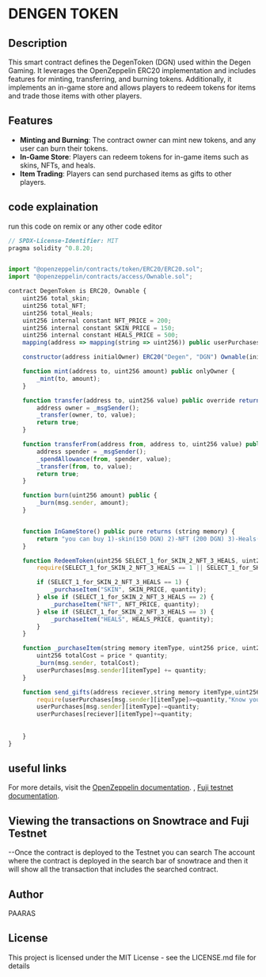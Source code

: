 # DENGEN TOKEN

## Description

This smart contract defines the DegenToken (DGN) used within the Degen Gaming. It leverages the OpenZeppelin ERC20 implementation and includes features for minting, transferring, and burning tokens. Additionally, it implements an in-game store and allows players to redeem tokens for items and trade those items with other players.

## Features
- **Minting and Burning**: The contract owner can mint new tokens, and any user can burn their tokens.
- **In-Game Store**: Players can redeem tokens for in-game items such as skins, NFTs, and heals.
- **Item Trading**: Players can send purchased items as gifts to other players.

## code explaination
run this code on remix or any other code editor
``` javascript 
// SPDX-License-Identifier: MIT
pragma solidity ^0.8.20;


import "@openzeppelin/contracts/token/ERC20/ERC20.sol";
import "@openzeppelin/contracts/access/Ownable.sol";

contract DegenToken is ERC20, Ownable {
    uint256 total_skin;
    uint256 total_NFT;
    uint256 total_Heals;
    uint256 internal constant NFT_PRICE = 200;
    uint256 internal constant SKIN_PRICE = 150;
    uint256 internal constant HEALS_PRICE = 500;
    mapping(address => mapping(string => uint256)) public userPurchases;

    constructor(address initialOwner) ERC20("Degen", "DGN") Ownable(initialOwner) {}

    function mint(address to, uint256 amount) public onlyOwner {
        _mint(to, amount);
    }

    function transfer(address to, uint256 value) public override returns (bool) {
        address owner = _msgSender();
        _transfer(owner, to, value);
        return true;
    }

    function transferFrom(address from, address to, uint256 value) public override returns (bool) {
        address spender = _msgSender();
        _spendAllowance(from, spender, value);
        _transfer(from, to, value);
        return true;
    }

    function burn(uint256 amount) public {
        _burn(msg.sender, amount);
    }


    function InGameStore() public pure returns (string memory) {
        return "you can buy 1)-skin(150 DGN) 2)-NFT (200 DGN) 3)-Heals(500 DGN)";
    }

    function RedeemToken(uint256 SELECT_1_for_SKIN_2_NFT_3_HEALS, uint256 quantity) public {
        require(SELECT_1_for_SKIN_2_NFT_3_HEALS == 1 || SELECT_1_for_SKIN_2_NFT_3_HEALS == 2 || SELECT_1_for_SKIN_2_NFT_3_HEALS == 3, "invalid choice use 1,2,3 only");

        if (SELECT_1_for_SKIN_2_NFT_3_HEALS == 1) {
            _purchaseItem("SKIN", SKIN_PRICE, quantity);
        } else if (SELECT_1_for_SKIN_2_NFT_3_HEALS == 2) {
            _purchaseItem("NFT", NFT_PRICE, quantity);
        } else if (SELECT_1_for_SKIN_2_NFT_3_HEALS == 3) {
            _purchaseItem("HEALS", HEALS_PRICE, quantity);
        }
    }

    function _purchaseItem(string memory itemType, uint256 price, uint256 quantity) internal {
        uint256 totalCost = price * quantity;
        _burn(msg.sender, totalCost);
        userPurchases[msg.sender][itemType] += quantity;
    }

    function send_gifts(address reciever,string memory itemType,uint256 quantity) public {
        require(userPurchases[msg.sender][itemType]>=quantity,"Know your limits brother");
        userPurchases[msg.sender][itemType]-=quantity;
        userPurchases[reciever][itemType]+=quantity;
    
    
    }
}

```
## useful links
For more details, visit the [OpenZeppelin documentation](https://docs.openzeppelin.com/).
,   [Fuji testnet documentation](https://docs.avax.network/learn/avalanche/fuji).

## Viewing the transactions on Snowtrace and Fuji Testnet

--Once the contract is deployed to the Testnet you can search The account where the contract is deployed in the search bar of snowtrace and then it will show all the transaction that includes the searched contract.








## Author

PAARAS

## License

This project is licensed under the MIT License - see the LICENSE.md file for details

